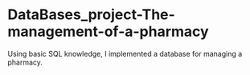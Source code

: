 # DataBases_project-The-management-of-a-pharmacy
Using basic SQL knowledge, I implemented a database for managing a pharmacy.
